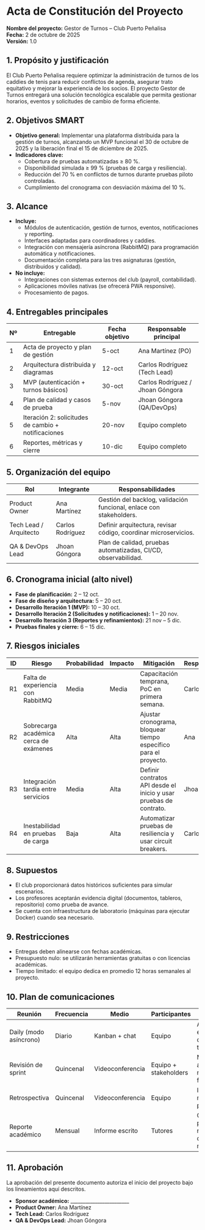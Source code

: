 # Acta de Constitución del Proyecto

**Nombre del proyecto:** Gestor de Turnos – Club Puerto Peñalisa  
**Fecha:** 2 de octubre de 2025  
**Versión:** 1.0

## 1. Propósito y justificación
El Club Puerto Peñalisa requiere optimizar la administración de turnos de los caddies de tenis para reducir conflictos de agenda, asegurar trato equitativo y mejorar la experiencia de los socios. El proyecto Gestor de Turnos entregará una solución tecnológica escalable que permita gestionar horarios, eventos y solicitudes de cambio de forma eficiente.

## 2. Objetivos SMART
- **Objetivo general:** Implementar una plataforma distribuida para la gestión de turnos, alcanzando un MVP funcional el 30 de octubre de 2025 y la liberación final el 15 de diciembre de 2025.
- **Indicadores clave:**
  - Cobertura de pruebas automatizadas ≥ 80 %.
  - Disponibilidad simulada ≥ 99 % (pruebas de carga y resiliencia).
  - Reducción del 70 % en conflictos de turnos durante pruebas piloto controladas.
  - Cumplimiento del cronograma con desviación máxima del 10 %.

## 3. Alcance
- **Incluye:**
  - Módulos de autenticación, gestión de turnos, eventos, notificaciones y reporting.
  - Interfaces adaptadas para coordinadores y caddies.
  - Integración con mensajería asíncrona (RabbitMQ) para programación automática y notificaciones.
  - Documentación completa para las tres asignaturas (gestión, distribuidos y calidad).
- **No incluye:**
  - Integraciones con sistemas externos del club (payroll, contabilidad).
  - Aplicaciones móviles nativas (se ofrecerá PWA responsive).
  - Procesamiento de pagos.

## 4. Entregables principales
| Nº | Entregable | Fecha objetivo | Responsable principal |
| --- | --- | --- | --- |
| 1 | Acta de proyecto y plan de gestión | 5-oct | Ana Martínez (PO) |
| 2 | Arquitectura distribuida y diagramas | 12-oct | Carlos Rodríguez (Tech Lead) |
| 3 | MVP (autenticación + turnos básicos) | 30-oct | Carlos Rodríguez / Jhoan Góngora |
| 4 | Plan de calidad y casos de prueba | 5-nov | Jhoan Góngora (QA/DevOps) |
| 5 | Iteración 2: solicitudes de cambio + notificaciones | 20-nov | Equipo completo |
| 6 | Reportes, métricas y cierre | 10-dic | Equipo completo |

## 5. Organización del equipo
| Rol | Integrante | Responsabilidades |
| --- | --- | --- |
| Product Owner | Ana Martínez | Gestión del backlog, validación funcional, enlace con stakeholders. |
| Tech Lead / Arquitecto | Carlos Rodríguez | Definir arquitectura, revisar código, coordinar microservicios. |
| QA & DevOps Lead | Jhoan Góngora | Plan de calidad, pruebas automatizadas, CI/CD, observabilidad. |

## 6. Cronograma inicial (alto nivel)
- **Fase de planificación:** 2 – 12 oct.
- **Fase de diseño y arquitectura:** 5 – 20 oct.
- **Desarrollo Iteración 1 (MVP):** 10 – 30 oct.
- **Desarrollo Iteración 2 (Solicitudes y notificaciones):** 1 – 20 nov.
- **Desarrollo Iteración 3 (Reportes y refinamientos):** 21 nov – 5 dic.
- **Pruebas finales y cierre:** 6 – 15 dic.

## 7. Riesgos iniciales
| ID | Riesgo | Probabilidad | Impacto | Mitigación | Responsable |
| --- | --- | --- | --- | --- | --- |
| R1 | Falta de experiencia con RabbitMQ | Media | Media | Capacitación temprana, PoC en primera semana. | Carlos |
| R2 | Sobrecarga académica cerca de exámenes | Alta | Alta | Ajustar cronograma, bloquear tiempo específico para el proyecto. | Ana |
| R3 | Integración tardía entre servicios | Media | Alta | Definir contratos API desde el inicio y usar pruebas de contrato. | Jhoan |
| R4 | Inestabilidad en pruebas de carga | Baja | Alta | Automatizar pruebas de resiliencia y usar circuit breakers. | Carlos |

## 8. Supuestos
- El club proporcionará datos históricos suficientes para simular escenarios.
- Los profesores aceptarán evidencia digital (documentos, tableros, repositorio) como prueba de avance.
- Se cuenta con infraestructura de laboratorio (máquinas para ejecutar Docker) cuando sea necesario.

## 9. Restricciones
- Entregas deben alinearse con fechas académicas.
- Presupuesto nulo: se utilizarán herramientas gratuitas o con licencias académicas.
- Tiempo limitado: el equipo dedica en promedio 12 horas semanales al proyecto.

## 10. Plan de comunicaciones
| Reunión | Frecuencia | Medio | Participantes | Objetivo |
| --- | --- | --- | --- | --- |
| Daily (modo asíncrono) | Diario | Kanban + chat | Equipo | Actualizar estado y desbloquear tareas. |
| Revisión de sprint | Quincenal | Videoconferencia | Equipo + stakeholders | Mostrar avances, recolectar feedback. |
| Retrospectiva | Quincenal | Videoconferencia | Equipo | Identificar mejoras de proceso. |
| Reporte académico | Mensual | Informe escrito | Tutores | Comunicar progreso respecto a cada materia. |

## 11. Aprobación
La aprobación del presente documento autoriza el inicio del proyecto bajo los lineamientos aquí descritos.

- **Sponsor académico:** ________________________
- **Product Owner:** Ana Martínez  
- **Tech Lead:** Carlos Rodríguez  
- **QA & DevOps Lead:** Jhoan Góngora
